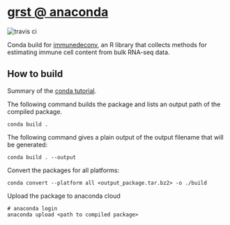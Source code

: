 # [grst @ anaconda](https://anaconda.org/grst)
![travis ci](https://api.travis-ci.org/grst-anaconda/r-immunedeconv.svg?branch=master)

Conda build for [immunedeconv](https://github.com/grst/immune_deconvolution_methods), an
R library that collects methods for estimating immune cell content from bulk RNA-seq
data.

## How to build
Summary of the [conda tutorial](https://conda.io/docs/user-guide/tutorials/build-pkgs.html).

The following command builds the package and lists an output path of
the compiled package.
```
conda build .
```

The following command gives a plain output of the output filename that will be generated:
```
conda build . --output
```

Convert the packages for all platforms:
```
conda convert --platform all <output_package.tar.bz2> -o ./build
```

Upload the package to anaconda cloud
```
# anaconda login
anaconda upload <path to compiled package>
```

